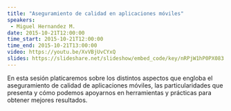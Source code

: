 ```yaml
---
title: "Aseguramiento de calidad en aplicaciones móviles"
speakers:
 - Miguel Hernandez M.
date: 2015-10-21T12:00:00
time_start: 2015-10-21T12:00:00
time_end: 2015-10-21T13:00:00
video: https://youtu.be/XvVBjUvCYxQ
slides: https://slideshare.net/slideshow/embed_code/key/nRPjW1hP0PX083
---
```


<p style="text-align: left;">En esta sesión platicaremos sobre los distintos aspectos que engloba el aseguramiento de calidad de aplicaciones móviles, las particularidades que presenta y cómo podemos apoyarnos en herramientas y prácticas para obtener mejores resultados.</p>